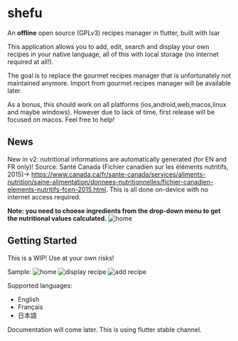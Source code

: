 # shefu

An **offline** open source (GPLv3) recipes manager in flutter, built with Isar

This application allows you to add, edit, search and display your own recipes in your native language, all of this with local storage (no internet required at all!).

The goal is to replace the gourmet recipes manager that is unfortunately not maintained anymore.
Import from gourmet recipes manager will be available later.

As a bonus, this should work on all platforms (ios,android,web,macos,linux and maybe windows). However due to lack of time, first release will be focused on macos. Feel free to help!

## News

New in v2: nutritional informations are automatically generated (for EN and FR only)! Source: Santé Canada (Fichier canadien sur les éléments nutritifs, 2015)-> https://www.canada.ca/fr/sante-canada/services/aliments-nutrition/saine-alimentation/donnees-nutritionnelles/fichier-canadien-elements-nutritifs-fcen-2015.html. This is all done on-device with no internet access required.

**Note: you need to choose ingredients from the drop-down menu to get the nutritional values calculated.**
![home](https://github.com/lenios/shefu/blob/main/images/nutrition.png?raw=true)

## Getting Started

This is a WIP! Use at your own risks!

Sample:
![home](https://github.com/lenios/shefu/blob/main/images/search.png?raw=true)
![display recipe](https://github.com/lenios/shefu/blob/main/images/display_recipe.png?raw=true)
![add recipe](https://github.com/lenios/shefu/blob/main/images/add_recipe.png?raw=true)


Supported languages:
  - English
  - Français
  - 日本語

Documentation will come later.
This is using flutter stable channel.